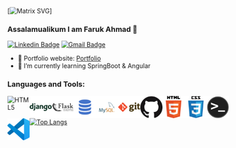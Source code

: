 [![Matrix SVG](https://raw.githubusercontent.com/rodrigograa31/rodrigograca31/master/matrix.svg)]

<!-- <h3> नमस्ते (Namaste)🙏🏻, I am Varad Bhogayata 👋</h3> -->
### Assalamualikum I am Faruk Ahmad 👋
[![Linkedin Badge](https://img.shields.io/badge/-farukahmad-green?style=flat-square&logo=Linkedin&logoColor=white&link=https:https://www.linkedin.com/in/faruk-ahmad-b5465b285/)](https://www.linkedin.com/in/faruk-ahmad-b5465b285/)
[![Gmail Badge](https://img.shields.io/badge/-faruk.bsfmstu@gmail.com-c14438?style=flat-square&logo=Gmail&logoColor=white&link=mailto:faruk.bsfmstu@gmail.com)](mailto:faruk.bsfmstu@gmail.com) 


- 🎯 Portfolio website: [Portfolio](https://.github.io/)
- 🌱 I’m currently learning SpringBoot & Angular 

### Languages and Tools: 
<img align="left" alt="HTML5" width="50px" src="https://drive.google.com/drive/folders/1Eh9MHOjWNSaiVLkcAwHp9PZYJTP3uNN8" />
<img align="left" alt="HTML5" width="50px" src="https://raw.githubusercontent.com/github/explore/80688e429a7d4ef2fca1e82350fe8e3517d3494d/topics/django/django.png" />
<img align="left" alt="HTML5" width="50px" src="https://raw.githubusercontent.com/github/explore/80688e429a7d4ef2fca1e82350fe8e3517d3494d/topics/flask/flask.png" />
<img align="left" alt="SQL" width="50px" src="https://raw.githubusercontent.com/github/explore/80688e429a7d4ef2fca1e82350fe8e3517d3494d/topics/sql/sql.png" />
<img align="left" alt="MySQL" width="50px" src="https://raw.githubusercontent.com/github/explore/80688e429a7d4ef2fca1e82350fe8e3517d3494d/topics/mysql/mysql.png" />
<img align="left" alt="Git" width="50px" src="https://raw.githubusercontent.com/github/explore/80688e429a7d4ef2fca1e82350fe8e3517d3494d/topics/git/git.png" />
<img align="left" alt="GitHub" width="50px" src="https://raw.githubusercontent.com/github/explore/78df643247d429f6cc873026c0622819ad797942/topics/github/github.png"/>
<img align="left" alt="HTML5" width="50px" src="https://raw.githubusercontent.com/github/explore/80688e429a7d4ef2fca1e82350fe8e3517d3494d/topics/html/html.png" />
<img align="left" alt="CSS3" width="50px" src="https://raw.githubusercontent.com/github/explore/80688e429a7d4ef2fca1e82350fe8e3517d3494d/topics/css/css.png" />
<img align="left" alt="HTML5" width="50px" src="https://raw.githubusercontent.com/github/explore/80688e429a7d4ef2fca1e82350fe8e3517d3494d/topics/terminal/terminal.png" />
<img align="left" alt="Visual Studio Code" width="50px" src="https://raw.githubusercontent.com/github/explore/80688e429a7d4ef2fca1e82350fe8e3517d3494d/topics/visual-studio-code/visual-studio-code.png" />

<br>
<br>


[![Top Langs](https://github-readme-stats.vercel.app/api/top-langs/?username=Faruk   )](https://github.com/anuraghazra/github-readme-stats)


